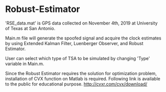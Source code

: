 # Robust-Estimator

'RSE_data.mat' is GPS data collected on November 4th, 2019 at University of Texas at San Antonio.

Main.m file will generate the spoofed signal and acquire the clock estimates by using Extended Kalman Filter, Luenberger Observer, and Robust Estimator.

User can select which type of TSA to be simulated by changing 'Type' variable in Main.m.

Since the Robust Estimator requires the solution for optimization problem, installation of CVX function on Matlab is required. 
Following link is available to the public for educational purpose.
http://cvxr.com/cvx/download/


